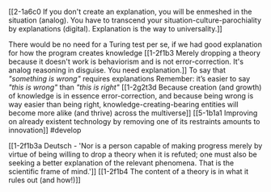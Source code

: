 [[2-1a6c0 If you don't create an explanation, you will be enmeshed in the situation (analog). You have to transcend your situation-culture-parochiality by explanations (digital). Explanation is the way to universality.]]

There would be no need for a Turing test per se, if we had good explanation for how the program creates knowledge
	[[1-2f1b3 Merely dropping a theory because it doesn't work is behaviorism and is not error-correction. It's analog reasoning in disguise. You need explanation.]]
	To say that *"something is wrong"* requires explanations
		Remember: it’s easier to say *"this is wrong"* than *"this is right"*
		    [[1-2g2t3d Because creation (and growth) of knowledge is in essence error-correction, and because being wrong is way easier than being right, knowledge-creating-bearing entities will become more alike (and thrive) across the multiverse]]
		    [[5-1b1a1 Improving on already existent technology by removing one of its restraints amounts to innovation]]
#develop 

[[1-2f1b3a Deutsch - 'Nor is a person capable of making progress merely by virtue of being willing to drop a theory when it is refuted; one must also be seeking a better explanation of the relevant phenomena. That is the scientific frame of mind.']]
[[1-2f1b4 The content of a theory is in what it rules out (and how!)]]
